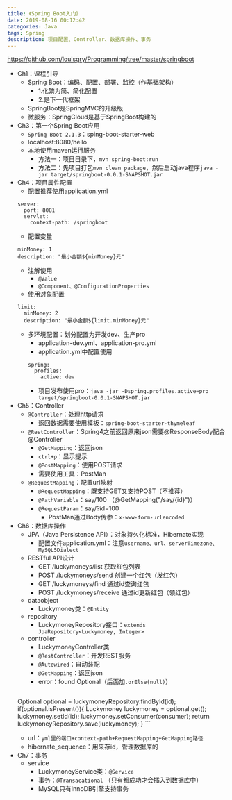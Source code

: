 ```yaml
---
title: 《Spring Boot入门》
date: 2019-08-16 00:12:42
categories: Java
tags: Spring
description: 项目配置、Controller、数据库操作、事务
---
```

https://github.com/louisgry/Programming/tree/master/springboot
<!-- more -->
- Ch1：课程引导
    - Spring Boot：编码、配置、部署、监控（作基础架构）
        - 1.化繁为简、简化配置
        - 2.是下一代框架
    - SpringBoot是SpringMVC的升级版
    - 微服务：SpringCloud是基于SpringBoot构建的
- Ch3：第一个Spring Boot应用
    - `Spring Boot 2.1.3`：sping-boot-starter-web
    - localhost:8080/hello
    - 本地使用maven运行服务
        - 方法一：项目目录下，`mvn spring-boot:run`
        - 方法二：先项目打包`mvn clean package`，然后启动java程序`java -jar target/springboot-0.0.1-SNAPSHOT.jar`
- Ch4：项目属性配置
    - 配置推荐使用application.yml
    ```
    server:
      port: 8081
      servlet:
        context-path: /springboot
    ```
    - 配置变量
    ```
    minMoney: 1
    description: "最小金额${minMoney}元"
    ```
    - 注解使用
        - `@Value`
        - `@Component、@ConfigurationProperties`
    - 使用对象配置
    ```
    limit:
      minMoney: 2
      description: "最小金额${limit.minMoney}元"
    ```
    - 多环境配置：划分配置为开发dev、生产pro
        - application-dev.yml、application-pro.yml
        - application.yml中配置使用
        ```
        spring:
          profiles:
            active: dev
        ```
        - 项目发布使用pro：`java -jar -Dspring.profiles.active=pro target/springboot-0.0.1-SNAPSHOT.jar`
- Ch5：Controller
    - `@Controller`：处理http请求
        - 返回数据需要使用模板：`spring-boot-starter-thymeleaf`
    - `@RestController`：Spring4之前返回原来json需要@ResponseBody配合@Controller
        - `@GetMapping`：返回json
        - `ctrl+p`：显示提示
        - `@PostMapping`：使用POST请求
        - 需要使用工具：PostMan    
    - `@RequestMapping`：配置url映射
        - `@RequestMapping`：既支持GET又支持POST（不推荐）
        - `@PathVariable`：say/100 （@GetMapping("/say/{id}")）
        - `@RequestParam`：say/?id=100
            - PostMan通过Body传参：`x-www-form-urlencoded`
- Ch6：数据库操作
    - JPA（Java Persistence API）：对象持久化标准，Hibernate实现
        - 配置文件application.yml：注意`username、url、serverTimezone、MySQL5Dialect`
    - RESTful API设计
        - GET  /luckymoneys/list 获取红包列表
        - POST /luckymoneys/send 创建一个红包（发红包）
        - GET  /luckymoneys/find 通过id查询红包
        - POST  /luckymoneys/receive  通过id更新红包（领红包）
    - dataobject
        - Luckymoney类：`@Entity`
    - repository
        - LuckymoneyRepository接口：`extends JpaRepository<Luckymoney, Integer>`
    - controller
        - LuckymoneyController类
        - `@RestController`：开发REST服务
        - `@Autowired`：自动装配
        - `@GetMapping`：返回json
        - error：found Optional（后面加`.orElse(null)`）
        ```java
    Optional<Luckymoney> optional = luckymoneyRepository.findById(id);
        if(optional.isPresent()){
            Luckymoney luckymoney = optional.get();
            luckymoney.setId(id);
            luckymoney.setConsumer(consumer);
            return luckymoneyRepository.save(luckymoney);
        }
        ```
    - url：`yml里的端口+context-path+RequestMapping+GetMapping路径` 
    - hibernate_sequence：用来存id，管理数据库的
- Ch7：事务
    - service
        - LuckymoneyService类：`@Service`
        - 事务：`@Transacational` （只有都成功才会插入到数据库中）
        - MySQL只有InnoDB引擎支持事务